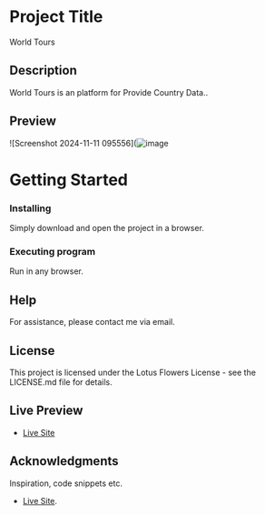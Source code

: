 # Project Title

World Tours

## Description
World Tours is an platform for Provide Country Data..



## Preview
![Screenshot 2024-11-11 095556](![image](https://github.com/user-attachments/assets/ad59559d-bee9-4ae3-836c-eb61d5da470c)





# Getting Started



### Installing

Simply download and open the project in a browser.

### Executing program

Run in any browser.



## Help

For assistance, please contact me via email.


## License

This project is licensed under the Lotus Flowers License - see the LICENSE.md file for details.


## Live Preview
* [Live Site](https://countryy-tour.netlify.app/)

## Acknowledgments

Inspiration, code snippets etc.
* [Live Site](https://countryy-tour.netlify.app/).  
  
